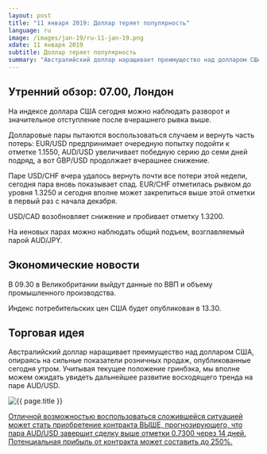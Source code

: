 ```yaml
---
layout: post
title: "11 января 2019: Доллар теряет популярность"
language: ru
image: /images/jan-19/ru-11-jan-19.png
xdate: 11 января 2019
subtitle: Доллар теряет популярность
summary: "Австралийский доллар наращивает преимущество над долларом США, опираясь на сильные показатели розничных продаж, опубликованные сегодня утром. Учитывая текущее положение гринбэка, мы вполне можем ожидать увидеть дальнейшее развитие восходящего тренда на паре AUD/USD"
---
```

## Утренний обзор: 07.00, Лондон
 
На индексе доллара США сегодня можно наблюдать разворот и значительное отступление после вчерашнего рывка выше.

Долларовые пары пытаются воспользоваться случаем и вернуть часть потерь: EUR/USD предпринимает очередную попытку подойти к отметке 1.1550, AUD/USD увеличивает победную серию до семи дней подряд, а вот GBP/USD продолжает вчерашнее снижение.

Паре USD/CHF вчера удалось вернуть почти все потери этой недели, сегодня пара вновь показывает спад. EUR/CHF отметилась рывком до уровня 1.3250 и сегодня вполне может закрепиться выше этой отметки в первый раз с начала декабря.

USD/CAD возобновляет снижение и пробивает отметку 1.3200.

На иеновых парах можно наблюдать общий подъем, возглавляемый парой AUD/JPY.
 
## Экономические новости
 
В 09.30 в Великобритании выйдут данные по ВВП и объему промышленного производства.

Индекс потребительских цен США будет опубликован в 13.30.
 
## Торговая идея
 
Австралийский доллар наращивает преимущество над долларом США, опираясь на сильные показатели розничных продаж, опубликованные сегодня утром. Учитывая текущее положение гринбэка, мы вполне можем ожидать увидеть дальнейшее развитие восходящего тренда на паре AUD/USD.

<img src="{{ site.url }}/images/jan-19/ru-11-jan-19.png" alt="{{ page.title }}"  title="{{ page.title }}">

<a href="%LINK%%?currency=USD&market=forex&underlying=frxAUDUSD&formname=higherlower&duration_amount=14&duration_units=d&amount=10&amount_type=stake&expiry_type=duration&barrier=0.7300" target="_blank" rel="noopener noreferrer nofollow">Отличной возможностью воспользоваться сложившейся ситуацией может стать приобретение контракта ВЫШЕ, прогнозирующего, что пара AUD/USD завершит сделку выше отметки 0.7300 через 14 дней. Потенциальная прибыль от контракта может составить до 250%.</a>
